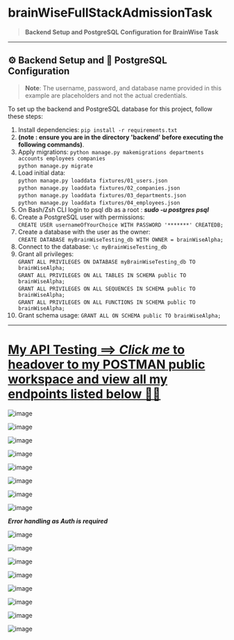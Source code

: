 # brainWiseFullStackAdmissionTask

> **Backend Setup and PostgreSQL Configuration for BrainWise Task**

---

## ⚙️ Backend Setup and 🐘 PostgreSQL Configuration

> **Note**: The username, password, and database name provided in this example are placeholders and not the actual credentials.
> 
To set up the backend and PostgreSQL database for this project, follow these steps:

1. Install dependencies: `pip install -r requirements.txt`
2. **__(note : ensure you are in the directory 'backend' before executing the following commands)__**.
3. Apply migrations:
   `python manage.py makemigrations departments accounts employees companies`  
   `python manage.py migrate`  
4. Load initial data:  
   `python manage.py loaddata fixtures/01_users.json`  
   `python manage.py loaddata fixtures/02_companies.json`  
   `python manage.py loaddata fixtures/03_departments.json`  
   `python manage.py loaddata fixtures/04_employees.json`
5. On Bash/Zsh CLI login to psql db as a root : *__sudo -u postgres psql__*
6. Create a PostgreSQL user with permissions:  
   `CREATE USER usernameOfYourChoice WITH PASSWORD '*******' CREATEDB;`  
7. Create a database with the user as the owner:  
   `CREATE DATABASE myBrainWiseTesting_db WITH OWNER = brainWiseAlpha;`  
8. Connect to the database: `\c myBrainWiseTesting_db`  
9. Grant all privileges:  
   `GRANT ALL PRIVILEGES ON DATABASE myBrainWiseTesting_db TO brainWiseAlpha;`  
   `GRANT ALL PRIVILEGES ON ALL TABLES IN SCHEMA public TO brainWiseAlpha;`  
   `GRANT ALL PRIVILEGES ON ALL SEQUENCES IN SCHEMA public TO brainWiseAlpha;`  
   `GRANT ALL PRIVILEGES ON ALL FUNCTIONS IN SCHEMA public TO brainWiseAlpha;`  
10. Grant schema usage: `GRANT ALL ON SCHEMA public TO brainWiseAlpha;`

---

# [My API Testing ==> **_Click me_** to headover to my **POSTMAN** public workspace and view all my endpoints listed below 👨‍💻 ](https://www.postman.com/golden-noobie/brainwise-admission-api-testing-by-ahmed-abou-gabal/collection/gyjljwr/brainwise-admission-api-testing?action=share&creator=38508690)

![image](https://github.com/user-attachments/assets/246fc533-dfef-4283-9ad5-17ed6fa594a2)


![image](https://github.com/user-attachments/assets/4adb1222-a158-4938-88d1-0c423a8fd4c4)


![image](https://github.com/user-attachments/assets/47a65efc-17f9-4fbe-9552-ab6c4106166a)


![image](https://github.com/user-attachments/assets/2c8d79cf-650c-4590-a671-d651c26fb968)


![image](https://github.com/user-attachments/assets/a8ead064-f60d-4cdf-bd1e-d778e4fa90ba)


![image](https://github.com/user-attachments/assets/0184ac91-3ec7-4b46-958b-ecbf1b43d923)


![image](https://github.com/user-attachments/assets/bf62d0de-e582-416d-bbf3-5ec2c16fa9ef)


![image](https://github.com/user-attachments/assets/5d56bbd5-e9e5-4e5b-a661-996a126bb807)

**_Error handling as Auth is required_**

![image](https://github.com/user-attachments/assets/ff1f71be-dce8-45c5-8dcd-67e6d190f32f)

![image](https://github.com/user-attachments/assets/9043e9d6-312f-4f52-9e99-bb25b8ab85f4)


![image](https://github.com/user-attachments/assets/24f72335-cf8b-4485-98d1-f2379a4f089f)


![image](https://github.com/user-attachments/assets/5546ddc3-0af6-443d-87a2-051211fa34b7)


![image](https://github.com/user-attachments/assets/8462e2e3-cf77-4064-959e-10443dcd1948)


![image](https://github.com/user-attachments/assets/ab1dbb6c-d765-4043-8d33-a3d35f694f7e)


![image](https://github.com/user-attachments/assets/f9b96457-d19c-4c5d-bd44-5c2027c50c28)


![image](https://github.com/user-attachments/assets/1077cdf0-152e-4308-977e-7e67cab62196)


